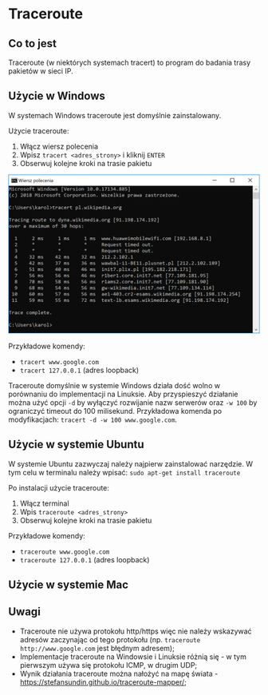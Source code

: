 # Traceroute

## Co to jest

Traceroute (w niektórych systemach tracert) to program do badania trasy pakietów w sieci IP.

## Użycie w Windows

W systemach Windows traceroute jest domyślnie zainstalowany.

Użycie traceroute:
1. Włącz wiersz polecenia
2. Wpisz `tracert <adres_strony>` i kliknij `ENTER`
3. Obserwuj kolejne kroki na trasie pakietu

![windows_usage](./image/traceroute_win_10_pl/usage.png)

Przykładowe komendy:
* `tracert www.google.com`
* `tracert 127.0.0.1` (adres loopback)

Traceroute domyślnie w systemie Windows działa dość wolno w porównaniu do implementacji na Linuksie.
Aby przyspieszyć działanie można użyć opcji `-d` by wyłączyć rozwijanie nazw serwerów oraz `-w 100` by ograniczyć timeout do 100 milisekund.
Przykładowa komenda po modyfikacjach: `tracert -d -w 100 www.google.com`.

## Użycie w systemie Ubuntu

W systemie Ubuntu zazwyczaj należy najpierw zainstalować narzędzie.
W tym celu w terminalu należy wpisać:
`sudo apt-get install traceroute`

Po instalacji użycie traceroute:
1. Włącz terminal
2. Wpis `traceroute <adres_strony>`
3. Obserwuj kolejne kroki na trasie pakietu

Przykładowe komendy:
* `traceroute www.google.com`
* `traceroute 127.0.0.1` (adres loopback)

## Użycie w systemie Mac



## Uwagi

* Traceroute nie używa protokołu http/https więc nie należy wskazywać adresów zaczynając od tego protokołu (np. `traceroute http://www.google.com` jest błędnym adresem);
* Implementacje traceroute na Windowsie i Linuksie różnią się - w tym pierwszym używa się protokołu ICMP, w drugim UDP;
* Wynik działania traceroute można nałożyć na mapę świata - https://stefansundin.github.io/traceroute-mapper/;

